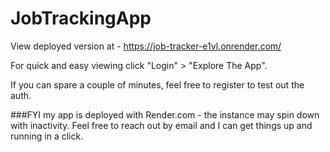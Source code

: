 # JobTrackingApp
View deployed version at - https://job-tracker-e1vl.onrender.com/

For quick and easy viewing click "Login" > "Explore The App". 

If you can spare a couple of minutes, feel free to register to test out the auth.

###FYI my app is deployed with Render.com - the instance may spin down with inactivity. Feel free to reach out by email and I can get things up and running in a click.

